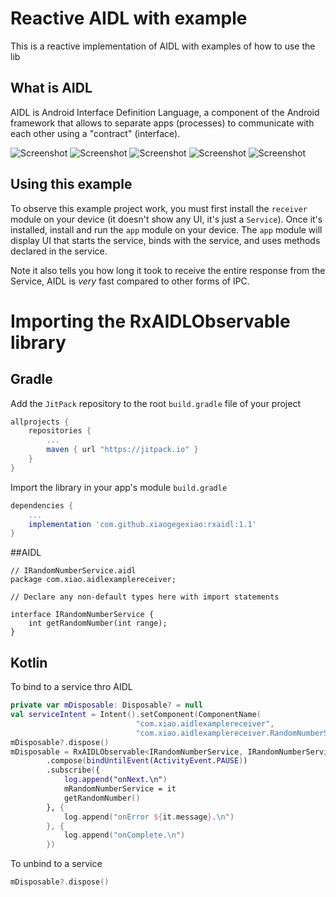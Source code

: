 # Reactive AIDL with example

This is a reactive implementation of AIDL with examples of how to use the lib

## What is AIDL
AIDL is Android Interface Definition Language, a component of the Android framework
that allows to separate apps (processes) to communicate with each other using a "contract" (interface).

![Screenshot](https://github.com/xiaogegexiao/AIDL_Example/blob/master/screenshots/screenshot_client1.png)
![Screenshot](https://github.com/xiaogegexiao/AIDL_Example/blob/master/screenshots/screenshot_client2.png)
![Screenshot](https://github.com/xiaogegexiao/AIDL_Example/blob/master/screenshots/screenshot_client3.png)
![Screenshot](https://github.com/xiaogegexiao/AIDL_Example/blob/master/screenshots/screenshot_client4.png)
![Screenshot](https://github.com/xiaogegexiao/AIDL_Example/blob/master/screenshots/screenshot_receiver.png)

## Using this example

To observe this example project work, you must first install the `receiver` module on your device
(it doesn't show any UI, it's just a `Service`). Once it's installed, install and run the `app` module
on your device. The `app` module will display UI that starts the service, binds with the service,
and uses methods declared in the service.

Note it also tells you how long it took to receive the entire response from the Service, AIDL is *very* fast
compared to other forms of IPC.

# Importing the RxAIDLObservable library
## Gradle
Add the ```JitPack``` repository to the root ```build.gradle``` file of your project
```groovy
allprojects {
	repositories {
		...
		maven { url "https://jitpack.io" }
	}
}
```

Import the library in your app's module ```build.gradle```
```groovy
dependencies {
    ...
    implementation 'com.github.xiaogegexiao:rxaidl:1.1'
}
```

##AIDL
```aidl
// IRandomNumberService.aidl
package com.xiao.aidlexamplereceiver;

// Declare any non-default types here with import statements

interface IRandomNumberService {
    int getRandomNumber(int range);
}

```

## Kotlin
To bind to a service thro AIDL 
```kotlin
private var mDisposable: Disposable? = null
val serviceIntent = Intent().setComponent(ComponentName(
                            "com.xiao.aidlexamplereceiver",
                            "com.xiao.aidlexamplereceiver.RandomNumberService"))
mDisposable?.dispose()
mDisposable = RxAIDLObservable<IRandomNumberService, IRandomNumberService.Stub>(this, serviceIntent, IRandomNumberService::class.java, IRandomNumberService.Stub::class.java)
        .compose(bindUntilEvent(ActivityEvent.PAUSE))
        .subscribe({
            log.append("onNext.\n")
            mRandomNumberService = it
            getRandomNumber()
        }, {
            log.append("onError ${it.message}.\n")
        }, {
            log.append("onComplete.\n")
        })
```

To unbind to a service 
```kotlin
mDisposable?.dispose()
```